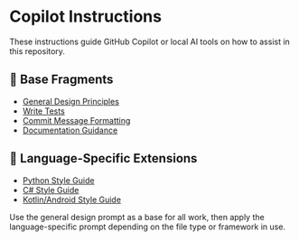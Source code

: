 # Copilot Instructions

These instructions guide GitHub Copilot or local AI tools on how to assist in this repository.

## 🧱 Base Fragments

- [General Design Principles](../prompts/copilot/general-style.prompt.md)
- [Write Tests](../prompts/copilot/write-tests.prompt.md)
- [Commit Message Formatting](../prompts/copilot/commit-message.prompt.md)
- [Documentation Guidance](../prompts/copilot/docs.prompt.md)

## 🔧 Language-Specific Extensions

- [Python Style Guide](../prompts/copilot/python-style.prompt.md)
- [C# Style Guide](../prompts/copilot/csharp-style.prompt.md)
- [Kotlin/Android Style Guide](../prompts/copilot/kotlin-style.prompt.md)

Use the general design prompt as a base for all work, then apply the language-specific prompt depending on the file type or framework in use.
